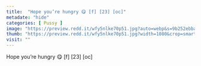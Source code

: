 ```yaml
---
title:  "Hope you’re hungry 😋 [f] [23] [oc]"
metadate: "hide"
categories: [ Pussy ]
image: "https://preview.redd.it/wfy5nlke70p51.jpg?auto=webp&s=9b252ebba701c4be9f793016f4594055511a5619"
thumb: "https://preview.redd.it/wfy5nlke70p51.jpg?width=1080&crop=smart&auto=webp&s=db9025ec92beaa220710c8b07047618304cdd550"
visit: ""
---
```

Hope you’re hungry 😋 [f] [23] [oc]
